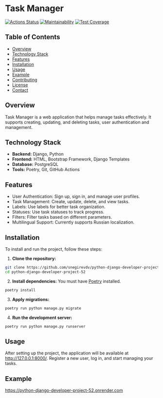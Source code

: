 # Task Manager

[![Actions Status](https://github.com/snegirevdv/python-django-developer-project-52/actions/workflows/hexlet-check.yml/badge.svg)](https://github.com/snegirevdv/python-django-developer-project-52/actions)
[![Maintainability](https://api.codeclimate.com/v1/badges/841fb772a479b84c19ce/maintainability)](https://codeclimate.com/github/snegirevdv/python-django-developer-project-52/maintainability)
[![Test Coverage](https://api.codeclimate.com/v1/badges/841fb772a479b84c19ce/test_coverage)](https://codeclimate.com/github/snegirevdv/python-django-developer-project-52/test_coverage)

## Table of Contents

- [Overview](#overview)
- [Technology Stack](#technology-stack)
- [Features](#features)
- [Installation](#installation)
- [Usage](#usage)
- [Example](#example)
- [Contributing](#contributing)
- [License](#license)
- [Contact](#contact)

## Overview

Task Manager is a web application that helps manage tasks effectively. It supports creating, updating, and deleting tasks, user authentication and management.

## Technology Stack

- **Backend:** Django, Python
- **Frontend:** HTML, Bootstrap Framework, Django Templates
- **Database:** PostgreSQL
- **Tools:** Poetry, Git, GitHub Actions

## Features

- User Authentication: Sign up, sign in, and manage user profiles.
- Task Management: Create, update, delete, and view tasks.
- Labels: Use labels for better task organization.
- Statuses: Use task statuses to track progress.
- Filters: Filter tasks based on different parameters.
- Multilingual Support: Currently supports Russian localization.

## Installation

To install and run the project, follow these steps:

1. **Clone the repository:**

```sh
git clone https://github.com/snegirevdv/python-django-developer-project-52.git
cd python-django-developer-project-52
```

2. **Install dependencies:**
   You must have [Poetry](https://python-poetry.org/) installed.

```sh
poetry install
```

3. **Apply migrations:**

```sh
poetry run python manage.py migrate
```

4. **Run the development server:**

```sh
poetry run python manage.py runserver
```

## Usage

After setting up the project, the application will be available at http://127.0.0.1:8000/.
Register a new user, log in, and start managing your tasks.

## Example

https://python-django-developer-project-52.onrender.com
